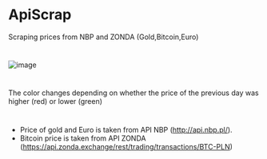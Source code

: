 # ApiScrap
Scraping prices from NBP and ZONDA (Gold,Bitcoin,Euro)
#
![image](https://user-images.githubusercontent.com/47647125/169375498-44b25405-271a-4326-80cf-e078c1b83b73.png)
#
The color changes depending on whether the price of the previous day was higher (red) or lower (green)
#
- Price of gold and Euro is taken from API NBP (http://api.nbp.pl/). 
- Bitcoin price is taken from API ZONDA (https://api.zonda.exchange/rest/trading/transactions/BTC-PLN)
